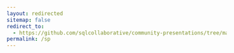 ```yaml
---
layout: redirected
sitemap: false
redirect_to:
  - https://github.com/sqlcollaborative/community-presentations/tree/master/chrissy-lemaire-ronald-crisswell
permalink: /sp
---
```

